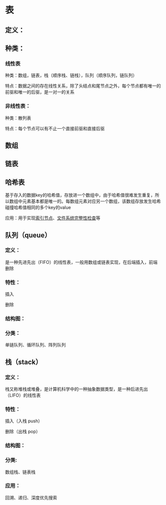 # 表

## 定义：

## 种类：

### 线性表

种类：数组，链表，栈（顺序栈、链栈），队列（顺序队列，链队列）

特点：数据之间的存在线性关系，除了头结点和尾节点之外，每个节点都有唯一的前驱和唯一的后驱，是一对一的关系

### 非线性表：

种类：散列表

特点：每个节点可以有不止一个直接前驱和直接后驱



## 数组

## 链表

## 哈希表

基于存入的数据key的哈希值，存放进一个数组中，由于哈希值很难发生重复，所以数组中元素基本都是唯一的。每数组元素对应另一个数组，该数组存放发生哈希碰撞哈希值相同的多个key的value

应用：用于实现[索引节点](https://github.com/torvalds/linux/blob/42a2d923cc349583ebf6fdd52a7d35e1c2f7e6bd/fs/inode.c)、[文件系统完整性检查](http://link.zhihu.com/?target=https%3A//github.com/mirrors/linux-2.6/blob/ff812d724254b95df76b7775d1359d856927a840/fs/btrfs/check-integrity.c)等



## 队列（queue）

### 定义：

是一种先进先出（FIFO）的线性表，一般用数组或链表实现，在后端插入，前端删除

### 特性：

插入

删除

### 结构图：

### 分类：

单链队列、循环队列、阵列队列

## 栈（stack）

### 定义：

栈又称堆栈或堆叠，是计算机科学中的一种抽象数据类型，是一种后进先出（LIFO）的线性表

### 特性：

插入（入栈 push）

删除（出栈 pop）

### 结构图：

### 分类:

数组栈、链表栈

### 应用：

回溯、递归、深度优先搜索
